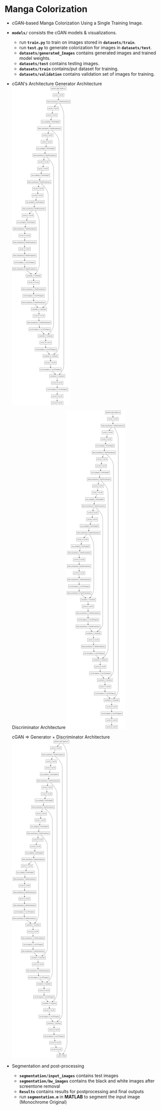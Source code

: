 # Manga Colorization
  - cGAN-based Manga Colorization Using a Single Training Image.
  - **`models/`** consists the cGAN models & visualizations.
  	- run **`train.py`** to train on images stored in **`datasets/train`**.
  	- run **`test.py`** to generate colorization for images in **`datasets/test`**.
  	- **`datasets/generated_Images`** contains generated images and trained model weights.
  	- **`datasets/test`** contains testing images.
  	- **`datasets/train`** contains/put dataset for training.
  	- **`datasets/validation`** contains validation set of images for training.

  - cGAN's Architecture
  	Generator Architecture
  		![generator](models/generator_visualization.png)

  	Discriminator Architecture
  		![generator](models/generator_visualization.png)

  	cGAN => Generator + Discriminator Architecture
  		![cGAN](models/cGAN_visualization.png)

  - Segmentation and post-processing
  	- **`segmentation/input_images`** contains test images
  	- **`segmentation/bw_images`** contains the black and white images after screentone removal
	- **`Results`** contains results for postprocessing and final outputs  	
  	- run **`segmentation.m`** in **MATLAB** to segment the input image (Monochrome Original)

